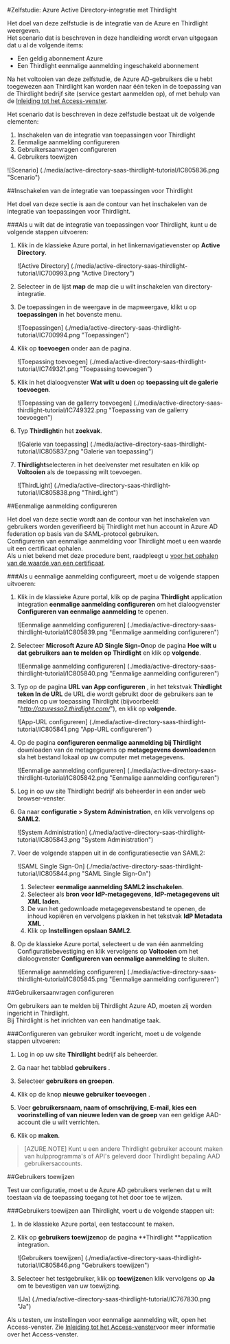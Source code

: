 <properties 
    pageTitle="Zelfstudie: Azure Active Directory-integratie met Thirdlight | Microsoft Azure" 
    description="Meer informatie over het Thirdlight met Azure Active Directory gebruiken voor het inschakelen van eenmalige aanmelding, geautomatiseerde provisioning en meer!" 
    services="active-directory" 
    authors="jeevansd"  
    documentationCenter="na" 
    manager="femila"/>
<tags 
    ms.service="active-directory" 
    ms.devlang="na" 
    ms.topic="article" 
    ms.tgt_pltfrm="na" 
    ms.workload="identity" 
    ms.date="09/11/2016" 
    ms.author="jeedes" />

#<a name="tutorial-azure-active-directory-integration-with-thirdlight"></a>Zelfstudie: Azure Active Directory-integratie met Thirdlight
  
Het doel van deze zelfstudie is de integratie van de Azure en Thirdlight weergeven.  
Het scenario dat is beschreven in deze handleiding wordt ervan uitgegaan dat u al de volgende items:

-   Een geldig abonnement Azure
-   Een Thirdlight eenmalige aanmelding ingeschakeld abonnement
  
Na het voltooien van deze zelfstudie, de Azure AD-gebruikers die u hebt toegewezen aan Thirdlight kan worden naar één teken in de toepassing van de Thirdlight bedrijf site (service gestart aanmelden op), of met behulp van de [Inleiding tot het Access-venster](active-directory-saas-access-panel-introduction.md).
  
Het scenario dat is beschreven in deze zelfstudie bestaat uit de volgende elementen:

1.  Inschakelen van de integratie van toepassingen voor Thirdlight
2.  Eenmalige aanmelding configureren
3.  Gebruikersaanvragen configureren
4.  Gebruikers toewijzen

![Scenario] (./media/active-directory-saas-thirdlight-tutorial/IC805836.png "Scenario")

##<a name="enabling-the-application-integration-for-thirdlight"></a>Inschakelen van de integratie van toepassingen voor Thirdlight
  
Het doel van deze sectie is aan de contour van het inschakelen van de integratie van toepassingen voor Thirdlight.

###<a name="to-enable-the-application-integration-for-thirdlight-perform-the-following-steps"></a>Als u wilt dat de integratie van toepassingen voor Thirdlight, kunt u de volgende stappen uitvoeren:

1.  Klik in de klassieke Azure portal, in het linkernavigatievenster op **Active Directory**.

    ![Active Directory] (./media/active-directory-saas-thirdlight-tutorial/IC700993.png "Active Directory")

2.  Selecteer in de lijst **map** de map die u wilt inschakelen van directory-integratie.

3.  De toepassingen in de weergave in de mapweergave, klikt u op **toepassingen** in het bovenste menu.

    ![Toepassingen] (./media/active-directory-saas-thirdlight-tutorial/IC700994.png "Toepassingen")

4.  Klik op **toevoegen** onder aan de pagina.

    ![Toepassing toevoegen] (./media/active-directory-saas-thirdlight-tutorial/IC749321.png "Toepassing toevoegen")

5.  Klik in het dialoogvenster **Wat wilt u doen** op **toepassing uit de galerie toevoegen**.

    ![Toepassing van de gallerry toevoegen] (./media/active-directory-saas-thirdlight-tutorial/IC749322.png "Toepassing van de gallerry toevoegen")

6.  Typ **Thirdlight**in het **zoekvak**.

    ![Galerie van toepassing] (./media/active-directory-saas-thirdlight-tutorial/IC805837.png "Galerie van toepassing")

7.  **Thirdlight**selecteren in het deelvenster met resultaten en klik op **Voltooien** als de toepassing wilt toevoegen.

    ![ThirdLight] (./media/active-directory-saas-thirdlight-tutorial/IC805838.png "ThirdLight")

##<a name="configuring-single-sign-on"></a>Eenmalige aanmelding configureren
  
Het doel van deze sectie wordt aan de contour van het inschakelen van gebruikers worden geverifieerd bij Thirdlight met hun account in Azure AD federation op basis van de SAML-protocol gebruiken.  
Configureren van eenmalige aanmelding voor Thirdlight moet u een waarde uit een certificaat ophalen.  
Als u niet bekend met deze procedure bent, raadpleegt u [voor het ophalen van de waarde van een certificaat](http://youtu.be/YKQF266SAxI).

###<a name="to-configure-single-sign-on-perform-the-following-steps"></a>Als u eenmalige aanmelding configureert, moet u de volgende stappen uitvoeren:

1.  Klik in de klassieke Azure portal, klik op de pagina **Thirdlight** application integration **eenmalige aanmelding configureren** om het dialoogvenster **Configureren van eenmalige aanmelding** te openen.

    ![Eenmalige aanmelding configureren] (./media/active-directory-saas-thirdlight-tutorial/IC805839.png "Eenmalige aanmelding configureren")

2.  Selecteer **Microsoft Azure AD Single Sign-On**op de pagina **Hoe wilt u dat gebruikers aan te melden op Thirdlight** en klik op **volgende**.

    ![Eenmalige aanmelding configureren] (./media/active-directory-saas-thirdlight-tutorial/IC805840.png "Eenmalige aanmelding configureren")

3.  Typ op de pagina **URL van App configureren** , in het tekstvak **Thirdlight teken In de URL** de URL die wordt gebruikt door de gebruikers aan te melden op uw toepassing Thirdlight (bijvoorbeeld: "*http://azuresso2.thirdlight.com/*"), en klik op **volgende**.

    ![App-URL configureren] (./media/active-directory-saas-thirdlight-tutorial/IC805841.png "App-URL configureren")

4.  Op de pagina **configureren eenmalige aanmelding bij Thirdlight** downloaden van de metagegevens op **metagegevens downloaden**en sla het bestand lokaal op uw computer met metagegevens.

    ![Eenmalige aanmelding configureren] (./media/active-directory-saas-thirdlight-tutorial/IC805842.png "Eenmalige aanmelding configureren")

5.  Log in op uw site Thirdlight bedrijf als beheerder in een ander web browser-venster.

6.  Ga naar **configuratie \> System Administration**, en klik vervolgens op **SAML2**.

    ![System Administration] (./media/active-directory-saas-thirdlight-tutorial/IC805843.png "System Administration")

7.  Voer de volgende stappen uit in de configuratiesectie van SAML2:

    ![SAML Single Sign-On] (./media/active-directory-saas-thirdlight-tutorial/IC805844.png "SAML Single Sign-On")

    1.  Selecteer **eenmalige aanmelding SAML2 inschakelen**.
    2.  Selecteer als **bron voor IdP-metagegevens**, **IdP-metagegevens uit XML laden**.
    3.  De van het gedownloade metagegevensbestand te openen, de inhoud kopiëren en vervolgens plakken in het tekstvak **IdP Metadata XML** .
    4.  Klik op **Instellingen opslaan SAML2**.

8.  Op de klassieke Azure portal, selecteert u de van één aanmelding Configuratiebevestiging en klik vervolgens op **Voltooien** om het dialoogvenster **Configureren van eenmalige aanmelding** te sluiten.

    ![Eenmalige aanmelding configureren] (./media/active-directory-saas-thirdlight-tutorial/IC805845.png "Eenmalige aanmelding configureren")

##<a name="configuring-user-provisioning"></a>Gebruikersaanvragen configureren
  
Om gebruikers aan te melden bij Thirdlight Azure AD, moeten zij worden ingericht in Thirdlight.  
Bij Thirdlight is het inrichten van een handmatige taak.

###<a name="to-configure-user-provisioning-perform-the-following-steps"></a>Configureren van gebruiker wordt ingericht, moet u de volgende stappen uitvoeren:

1.  Log in op uw site **Thirdlight** bedrijf als beheerder.

2.  Ga naar het tabblad **gebruikers** .

3.  Selecteer **gebruikers en groepen**.

4.  Klik op de knop **nieuwe gebruiker toevoegen** .

5.  Voer **gebruikersnaam, naam of omschrijving, E-mail, kies een voorinstelling of van nieuwe leden van de groep** van een geldige AAD-account die u wilt verrichten.

6.  Klik op **maken**.

>[AZURE.NOTE] Kunt u een andere Thirdlight gebruiker account maken van hulpprogramma's of API's geleverd door Thirdlight bepaling AAD gebruikersaccounts.

##<a name="assigning-users"></a>Gebruikers toewijzen
  
Test uw configuratie, moet u de Azure AD gebruikers verlenen dat u wilt toestaan via de toepassing toegang tot het door toe te wijzen.

###<a name="to-assign-users-to-thirdlight-perform-the-following-steps"></a>Gebruikers toewijzen aan Thirdlight, voert u de volgende stappen uit:

1.  In de klassieke Azure portal, een testaccount te maken.

2.  Klik op **gebruikers toewijzen**op de pagina **Thirdlight **application integration.

    ![Gebruikers toewijzen] (./media/active-directory-saas-thirdlight-tutorial/IC805846.png "Gebruikers toewijzen")

3.  Selecteer het testgebruiker, klik op **toewijzen**en klik vervolgens op **Ja** om te bevestigen van uw toewijzing.

    ![Ja] (./media/active-directory-saas-thirdlight-tutorial/IC767830.png "Ja")
  
Als u testen, uw instellingen voor eenmalige aanmelding wilt, open het Access-venster. Zie [Inleiding tot het Access-venster](active-directory-saas-access-panel-introduction.md)voor meer informatie over het Access-venster.